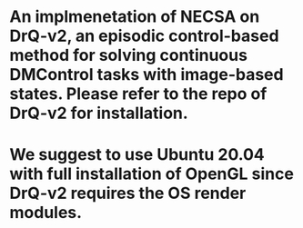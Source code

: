

# An implmenetation of NECSA on DrQ-v2, an episodic control-based method for solving continuous DMControl tasks with image-based states. Please refer to the repo of DrQ-v2 for installation.

# We suggest to use Ubuntu 20.04 with full installation of OpenGL since DrQ-v2 requires the OS render modules.

